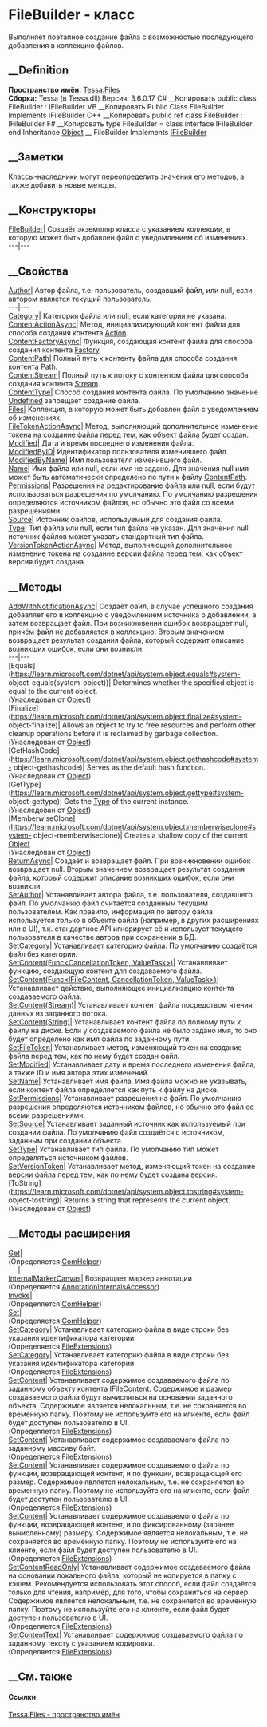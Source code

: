 # FileBuilder - класс
Выполняет поэтапное создание файла с возможностью последующего добавления в
коллекцию файлов.
## __Definition
 **Пространство имён:** [Tessa.Files](N_Tessa_Files.htm)  
 **Сборка:** Tessa (в Tessa.dll) Версия: 3.6.0.17
C# __Копировать
     public class FileBuilder : IFileBuilder
VB __Копировать
     Public Class FileBuilder
    	Implements IFileBuilder
C++ __Копировать
     public ref class FileBuilder : IFileBuilder
F# __Копировать
     type FileBuilder = 
        class
            interface IFileBuilder
        end
Inheritance
    [Object](https://learn.microsoft.com/dotnet/api/system.object) __ FileBuilder
Implements
    [IFileBuilder](T_Tessa_Files_IFileBuilder.htm)
##  __Заметки
Классы-наследники могут переопределить значения его методов, а также добавить
новые методы.
## __Конструкторы
[FileBuilder](M_Tessa_Files_FileBuilder__ctor.htm)|  Создаёт экземпляр класса
с указанием коллекции, в которую может быть добавлен файл с уведомлением об
изменениях.  
---|---  
## __Свойства
[Author](P_Tessa_Files_FileBuilder_Author.htm)|  Автор файла, т.е.
пользователь, создавший файл, или null, если автором является текущий
пользователь.  
---|---  
[Category](P_Tessa_Files_FileBuilder_Category.htm)|  Категория файла или null,
если категория не указана.  
[ContentActionAsync](P_Tessa_Files_FileBuilder_ContentActionAsync.htm)|
Метод, инициализирующий контент файла для способа создания контента
[Action](T_Tessa_Files_FileBuilder_ContentCreationType.htm).  
[ContentFactoryAsync](P_Tessa_Files_FileBuilder_ContentFactoryAsync.htm)|
Функция, создающая контент файла для способа создания контента
[Factory](T_Tessa_Files_FileBuilder_ContentCreationType.htm).  
[ContentPath](P_Tessa_Files_FileBuilder_ContentPath.htm)|  Полный путь к
контенту файла для способа создания контента
[Path](T_Tessa_Files_FileBuilder_ContentCreationType.htm).  
[ContentStream](P_Tessa_Files_FileBuilder_ContentStream.htm)|  Полный путь к
потоку с контентом файла для способа создания контента
[Stream](T_Tessa_Files_FileBuilder_ContentCreationType.htm).  
[ContentType](P_Tessa_Files_FileBuilder_ContentType.htm)|  Способ создания
контента файла. По умолчанию значение
[Undefined](T_Tessa_Files_FileBuilder_ContentCreationType.htm) запрещает
создание файла.  
[Files](P_Tessa_Files_FileBuilder_Files.htm)|  Коллекция, в которую может быть
добавлен файл с уведомлением об изменениях.  
[FileTokenActionAsync](P_Tessa_Files_FileBuilder_FileTokenActionAsync.htm)|
Метод, выполняющий дополнительное изменение токена на создание файла перед
тем, как объект файла будет создан.  
[Modified](P_Tessa_Files_FileBuilder_Modified.htm)|  Дата и время последнего
изменения файла.  
[ModifiedByID](P_Tessa_Files_FileBuilder_ModifiedByID.htm)|  Идентификатор
пользователя изменившего файл.  
[ModifiedByName](P_Tessa_Files_FileBuilder_ModifiedByName.htm)|  Имя
пользователя изменившего файл.  
[Name](P_Tessa_Files_FileBuilder_Name.htm)|  Имя файла или null, если имя не
задано. Для значения null имя может быть автоматически определено по пути к
файлу [ContentPath](P_Tessa_Files_FileBuilder_ContentPath.htm).  
[Permissions](P_Tessa_Files_FileBuilder_Permissions.htm)|  Разрешения на
редактирование файла или null, если будут использоваться разрешения по
умолчанию. По умолчанию разрешения определяются источником файлов, но обычно
это файл со всеми разрешениями.  
[Source](P_Tessa_Files_FileBuilder_Source.htm)|  Источник файлов, используемый
для создания файла.  
[Type](P_Tessa_Files_FileBuilder_Type.htm)|  Тип файла или null, если тип
файла не указан. Для значения null источник файлов может указать стандартный
тип файла.  
[VersionTokenActionAsync](P_Tessa_Files_FileBuilder_VersionTokenActionAsync.htm)|
Метод, выполняющий дополнительное изменение токена на создание версии файла
перед тем, как объект версия будет создана.  
## __Методы
[AddWithNotificationAsync](M_Tessa_Files_FileBuilder_AddWithNotificationAsync.htm)|
Создаёт файл, в случае успешного создания добавляет его в коллекцию с
уведомлением источника о добавлении, а затем возвращает файл. При
возникновении ошибок возвращает null, причём файл не добавляется в коллекцию.
Вторым значением возвращает результат создания файла, который содержит
описание возникших ошибок, если они возникли.  
---|---  
[Equals](https://learn.microsoft.com/dotnet/api/system.object.equals#system-
object-equals\(system-object\))| Determines whether the specified object is
equal to the current object.  
(Унаследован от
[Object](https://learn.microsoft.com/dotnet/api/system.object))  
[Finalize](https://learn.microsoft.com/dotnet/api/system.object.finalize#system-
object-finalize)| Allows an object to try to free resources and perform other
cleanup operations before it is reclaimed by garbage collection.  
(Унаследован от
[Object](https://learn.microsoft.com/dotnet/api/system.object))  
[GetHashCode](https://learn.microsoft.com/dotnet/api/system.object.gethashcode#system-
object-gethashcode)| Serves as the default hash function.  
(Унаследован от
[Object](https://learn.microsoft.com/dotnet/api/system.object))  
[GetType](https://learn.microsoft.com/dotnet/api/system.object.gettype#system-
object-gettype)| Gets the
[Type](https://learn.microsoft.com/dotnet/api/system.type) of the current
instance.  
(Унаследован от
[Object](https://learn.microsoft.com/dotnet/api/system.object))  
[MemberwiseClone](https://learn.microsoft.com/dotnet/api/system.object.memberwiseclone#system-
object-memberwiseclone)| Creates a shallow copy of the current
[Object](https://learn.microsoft.com/dotnet/api/system.object).  
(Унаследован от
[Object](https://learn.microsoft.com/dotnet/api/system.object))  
[ReturnAsync](M_Tessa_Files_FileBuilder_ReturnAsync.htm)|  Создаёт и
возвращает файл. При возникновении ошибок возвращает null. Вторым значением
возвращает результат создания файла, который содержит описание возникших
ошибок, если они возникли.  
[SetAuthor](M_Tessa_Files_FileBuilder_SetAuthor.htm)|  Устанавливает автора
файла, т.е. пользователя, создавшего файл. По умолчанию файл считается
созданным текущим пользователем. Как правило, информация по автору файла
используется только в объекте файла (например, в других расширениях или в UI),
т.к. стандартное API игнорирует её и использует текущего пользователя в
качестве автора при сохранении в БД.  
[SetCategory](M_Tessa_Files_FileBuilder_SetCategory.htm)|  Устанавливает
категорию файла. По умолчанию создаётся файл без категории.  
[SetContent(Func<CancellationToken,
ValueTask<IFileContent>>)](M_Tessa_Files_FileBuilder_SetContent.htm)|
Устанавливает функцию, создающую контент для создаваемого файла.  
[SetContent(Func<IFileContent, CancellationToken,
ValueTask>)](M_Tessa_Files_FileBuilder_SetContent_1.htm)| Устанавливает
действие, выполняющее инициализацию контента создаваемого файла.  
[SetContent(Stream)](M_Tessa_Files_FileBuilder_SetContent_2.htm)|
Устанавливает контент файла посредством чтения данных из заданного потока.  
[SetContent(String)](M_Tessa_Files_FileBuilder_SetContent_3.htm)|
Устанавливает контент файла по полному пути к файлу на диске. Если у
создаваемого файла не было задано имя, то оно будет определено как имя файла
по заданному пути.  
[SetFileToken](M_Tessa_Files_FileBuilder_SetFileToken.htm)| Устанавливает
метод, изменяющий токен на создание файла перед тем, как по нему будет создан
файл.  
[SetModified](M_Tessa_Files_FileBuilder_SetModified.htm)|  Устанавливает дату
и время последнего изменения файла, а также ID и имя автора этих изменений.  
[SetName](M_Tessa_Files_FileBuilder_SetName.htm)|  Устанавливает имя файла.
Имя файла можно не указывать, если контент файла определяется как путь к файлу
на диске.  
[SetPermissions](M_Tessa_Files_FileBuilder_SetPermissions.htm)|  Устанавливает
разрешения на файл. По умолчанию разрешения определяются источником файлов, но
обычно это файл со всеми разрешениями.  
[SetSource](M_Tessa_Files_FileBuilder_SetSource.htm)|  Устанавливает заданный
источник как используемый при создании файла. По умолчанию файл создаётся с
источником, заданным при создании объекта.  
[SetType](M_Tessa_Files_FileBuilder_SetType.htm)|  Устанавливает тип файла. По
умолчанию тип может определяться источником файлов.  
[SetVersionToken](M_Tessa_Files_FileBuilder_SetVersionToken.htm)|
Устанавливает метод, изменяющий токен на создание версии файла перед тем, как
по нему будет создана версия.  
[ToString](https://learn.microsoft.com/dotnet/api/system.object.tostring#system-
object-tostring)| Returns a string that represents the current object.  
(Унаследован от
[Object](https://learn.microsoft.com/dotnet/api/system.object))  
##  __Методы расширения
[Get](M_Tessa_Extensions_Default_Client_EDS_ComHelper_Get.htm)|  
(Определяется
[ComHelper](T_Tessa_Extensions_Default_Client_EDS_ComHelper.htm))  
---|---  
[InternalMarkerCanvas](M_Tessa_UI_Views_Charting_Annotations_AnnotationInternalsAccessor_InternalMarkerCanvas.htm)|
Возвращает маркер аннотации  
(Определяется
[AnnotationInternalsAccessor](T_Tessa_UI_Views_Charting_Annotations_AnnotationInternalsAccessor.htm))  
[Invoke](M_Tessa_Extensions_Default_Client_EDS_ComHelper_Invoke.htm)|  
(Определяется
[ComHelper](T_Tessa_Extensions_Default_Client_EDS_ComHelper.htm))  
[Set](M_Tessa_Extensions_Default_Client_EDS_ComHelper_Set.htm)|  
(Определяется
[ComHelper](T_Tessa_Extensions_Default_Client_EDS_ComHelper.htm))  
[SetCategory](M_Tessa_Files_FileExtensions_SetCategory.htm)|  Устанавливает
категорию файла в виде строки без указания идентификатора категории.  
(Определяется [FileExtensions](T_Tessa_Files_FileExtensions.htm))  
[SetCategory](M_Tessa_Files_FileExtensions_SetCategory_1.htm)|  Устанавливает
категорию файла в виде строки без указания идентификатора категории.  
(Определяется [FileExtensions](T_Tessa_Files_FileExtensions.htm))  
[SetContent](M_Tessa_Files_FileExtensions_SetContent_3.htm)|  Устанавливает
содержимое создаваемого файла по заданному объекту контента
[IFileContent](T_Tessa_Files_IFileContent.htm). Содержимое и размер
создаваемого файла будут вычисляться на основании заданного объекта.
Содержимое является нелокальным, т.е. не сохраняется во временную папку.
Поэтому не используйте его на клиенте, если файл будет доступен пользователю в
UI.  
(Определяется [FileExtensions](T_Tessa_Files_FileExtensions.htm))  
[SetContent](M_Tessa_Files_FileExtensions_SetContent.htm)|  Устанавливает
содержимое создаваемого файла по заданному массиву байт.  
(Определяется [FileExtensions](T_Tessa_Files_FileExtensions.htm))  
[SetContent](M_Tessa_Files_FileExtensions_SetContent_1.htm)|  Устанавливает
содержимое создаваемого файла по функции, возвращающей контент, и по функции,
возвращающей его размер. Содержимое является нелокальным, т.е. не сохраняется
во временную папку. Поэтому не используйте его на клиенте, если файл будет
доступен пользователю в UI.  
(Определяется [FileExtensions](T_Tessa_Files_FileExtensions.htm))  
[SetContent](M_Tessa_Files_FileExtensions_SetContent_2.htm)|  Устанавливает
содержимое создаваемого файла по функции, возвращающей контент, и по
фиксированному (заранее вычисленному) размеру. Содержимое является
нелокальным, т.е. не сохраняется во временную папку. Поэтому не используйте
его на клиенте, если файл будет доступен пользователю в UI.  
(Определяется [FileExtensions](T_Tessa_Files_FileExtensions.htm))  
[SetContentReadOnly](M_Tessa_Files_FileExtensions_SetContentReadOnly.htm)|
Устанавливает содержимое создаваемого файла на основании локального файла,
который не копируется в папку с кэшем. Рекомендуется использовать этот способ,
если файл создаётся только для чтения, например, для того, чтобы сохраниться
на сервер. Содержимое является нелокальным, т.е. не сохраняется во временную
папку. Поэтому не используйте его на клиенте, если файл будет доступен
пользователю в UI.  
(Определяется [FileExtensions](T_Tessa_Files_FileExtensions.htm))  
[SetContentText](M_Tessa_Files_FileExtensions_SetContentText.htm)|
Устанавливает содержимое создаваемого файла по заданному тексту с указанием
кодировки.  
(Определяется [FileExtensions](T_Tessa_Files_FileExtensions.htm))  
##  __См. также
#### Ссылки
[Tessa.Files - пространство имён](N_Tessa_Files.htm)
